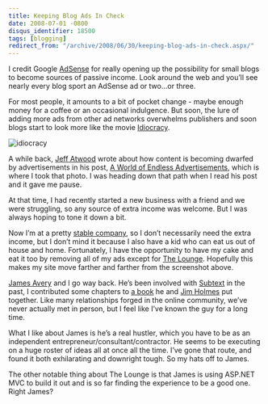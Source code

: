 ```yaml
---
title: Keeping Blog Ads In Check
date: 2008-07-01 -0800
disqus_identifier: 18500
tags: [blogging]
redirect_from: "/archive/2008/06/30/keeping-blog-ads-in-check.aspx/"
---
```


I credit Google [AdSense](https://www.google.com/adsense/ "AdSense") for
really opening up the possibility for small blogs to become sources of
passive income. Look around the web and you’ll see nearly every blog
sport an AdSense ad or two…or three.

For most people, it amounts to a bit of pocket change - maybe enough
money for a coffee or an occasional indulgence. But soon, the lure of
adding more ads from other ad networks overwhelms publishers and soon
blogs start to look more like the movie
[Idiocracy](http://www.imdb.com/title/tt0387808/ "Idiocracy on IMDB").

![idiocracy](https://haacked.com/images/haacked_com/WindowsLiveWriter/KeepingBlogAdsInCheck_7E99/idiocracy_3.jpg "idiocracy")

A while back, [Jeff Atwood](http://codinghorror.com/ "CodingHorror")
wrote about how content is becoming dwarfed by advertisements in his
post, [A World of Endless
Advertisements](http://www.codinghorror.com/blog/archives/000772.html "On Ads and Content on the web"),
which is where I took that photo. I was heading down that path when I
read his post and it gave me pause.

At that time, I had recently started a new business with a friend and we
were struggling, so any source of extra income was welcome. But I was
always hoping to tone it down a bit.

Now I’m at a pretty [stable company](http://microsoft.com/ "Microsoft"),
so I don’t necessarily need the extra income, but I don’t mind it
because I also have a kid who can eat us out of house and home.
Fortunately, I have the opportunity to have my cake and eat it too by
removing all of my ads except for [The
Lounge](http://theloungenet.com/Home "The Lounge Ad Network"). Hopefully
this makes my site move farther and farther from the screenshot above.

[James Avery](http://infozerk.com/averyblog/ "James Avery") and I go way
back. He’s been involved with
[Subtext](http://subtextproject.com/ "Subtext Blog Engine") in the past,
I contributed some chapters to [a
book](http://www.windevpowertools.com/default.aspx "Windows Developer Power Tools")
he and [Jim Holmes](http://frazzleddad.blogspot.com/ "Jim Holmes") put
together. Like many relationships forged in the online community, we’ve
never actually met in person, but I feel like I’ve known the guy for a
long time.

What I like about James is he’s a real hustler, which you have to be as
an independent entrepreneur/consultant/contractor. He seems to be
executing on a huge roster of ideas all at once all the time. I’ve gone
that route, and found it both exhilarating and downright tough. So my
hats off to James.

The other notable thing about The Lounge is that James is using ASP.NET
MVC to build it out and is so far finding the experience to be a good
one. Right James?

